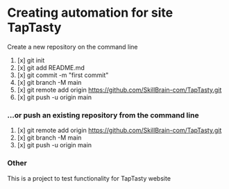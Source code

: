 # **Creating automation for site TapTasty**

Create a new repository on the command line

1. [x] git init
2. [x] git add README.md
3. [x] git commit -m "first commit"
4. [x] git branch -M main
5. [x] git remote add origin https://github.com/SkillBrain-com/TapTasty.git
6. [x] git push -u origin main

### **…or push an existing repository from the command line**

1. [x] git remote add origin https://github.com/SkillBrain-com/TapTasty.git
2. [x] git branch -M main
3. [x] git push -u origin main

### **Other**

This is a project to test functionality for TapTasty website
